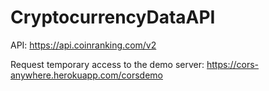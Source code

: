 # CryptocurrencyDataAPI

API: https://api.coinranking.com/v2

Request temporary access to the demo server: https://cors-anywhere.herokuapp.com/corsdemo
